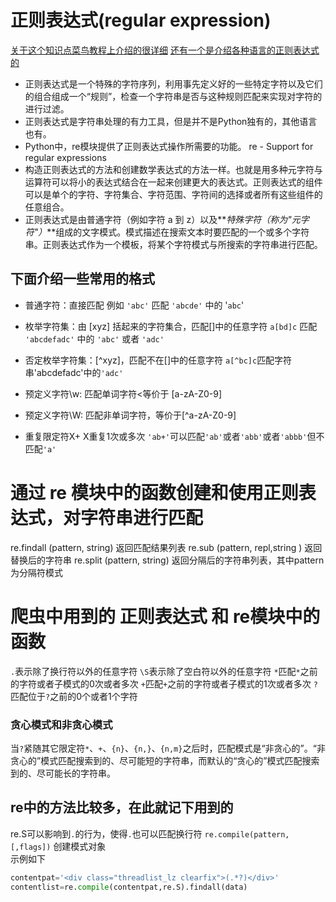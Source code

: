 # 正则表达式(regular expression)
[关于这个知识点菜鸟教程上介绍的很详细](https://www.runoob.com/python/python-reg-expressions.html)
[还有一个是介绍各种语言的正则表达式的](https://www.runoob.com/regexp/regexp-tutorial.html)
+ 正则表达式是一个特殊的字符序列，利用事先定义好的一些特定字符以及它们的组合组成一个“规则”，检查一个字符串是否与这种规则匹配来实现对字符的进行过滤。  
+ 正则表达式是字符串处理的有力工具，但是并不是Python独有的，其他语言也有。  
+ Python中，re模块提供了正则表达式操作所需要的功能。 re - Support for regular expressions
+ 构造正则表达式的方法和创建数学表达式的方法一样。也就是用多种元字符与运算符可以将小的表达式结合在一起来创建更大的表达式。正则表达式的组件可以是单个的字符、字符集合、字符范围、字符间的选择或者所有这些组件的任意组合。  
+ 正则表达式是由普通字符（例如字符 a 到 z）以及**_特殊字符（称为"元字符"）_**组成的文字模式。模式描述在搜索文本时要匹配的一个或多个字符串。正则表达式作为一个模板，将某个字符模式与所搜索的字符串进行匹配。

## 下面介绍一些常用的格式

+ 普通字符：直接匹配 
例如 `'abc'` 匹配 `'abcde'` 中的 '`abc`'

+ 枚举字符集：由 [xyz] 括起来的字符集合，匹配[]中的任意字符
`a[bd]c` 匹配 `'abcdefadc'` 中的 `'abc'` 或者 `'adc'`

+ 否定枚举字符集：[^xyz]，匹配不在[]中的任意字符
`a[^bc]c`匹配字符串'abcdefadc'中的`'adc'`

+ 预定义字符\w: 匹配单词字符<等价于 [a-zA-Z0-9]

+ 预定义字符\W: 匹配非单词字符，等价于[^a-zA-Z0-9]

+ 重复限定符X+ X重复1次或多次
`'ab+'`可以匹配`'ab'`或者`'abb'`或者`'abbb'`但不匹配`'a'`

# 通过 re 模块中的函数创建和使用正则表达式，对字符串进行匹配

re.findall (pattern, string) 返回匹配结果列表
re.sub (pattern, repl,string ) 返回替换后的字符串
re.split (pattern, string) 返回分隔后的字符串列表，其中pattern为分隔符模式

# 爬虫中用到的  正则表达式  和  re模块中的函数  
`.`表示除了换行符以外的任意字符
`\S`表示除了空白符以外的任意字符
`*`匹配`*`之前的字符或者子模式的0次或者多次
`+`匹配`+`之前的字符或者子模式的1次或者多次
`?`匹配位于`?`之前的0个或者1个字符

### 贪心模式和非贪心模式
当`?`紧随其它限定符`*`、`+`、`{n}`、`{n,}`、`{n,m}`之后时，匹配模式是“非贪心的”。“非贪心的”模式匹配搜索到的、尽可能短的字符串，而默认的“贪心的”模式匹配搜索到的、尽可能长的字符串。

## re中的方法比较多，在此就记下用到的 
re.S可以影响到`.`的行为，使得`.`也可以匹配换行符
`re.compile(pattern,[,flags])`  创建模式对象  
示例如下  
```python
contentpat='<div class="threadlist_lz clearfix">(.*?)</div>'  
contentlist=re.compile(contentpat,re.S).findall(data)
```